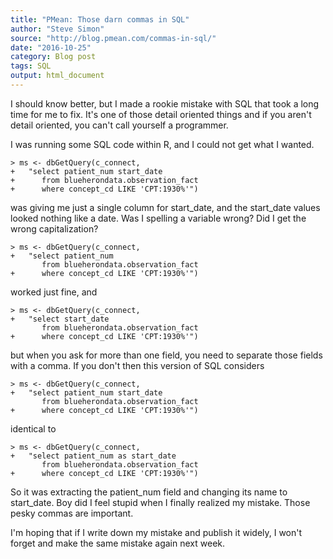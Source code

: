 ```yaml
---
title: "PMean: Those darn commas in SQL"
author: "Steve Simon"
source: "http://blog.pmean.com/commas-in-sql/"
date: "2016-10-25"
category: Blog post
tags: SQL
output: html_document
---
```


I should know better, but I made a rookie mistake with SQL that took a long time for me to fix. It's one of those detail oriented things and if you aren't detail oriented, you can't call yourself a programmer.

<!---More--->

I was running some SQL code within R, and I could not get what I wanted.

```{}
> ms <- dbGetQuery(c_connect,
+   "select patient_num start_date
+      from blueherondata.observation_fact
+      where concept_cd LIKE 'CPT:1930%'")
```

was giving me just a single column for start_date, and the start_date values looked nothing like a date. Was I spelling a variable wrong? Did I get the wrong capitalization?

```{}
> ms <- dbGetQuery(c_connect,
+   "select patient_num
       from blueherondata.observation_fact
+      where concept_cd LIKE 'CPT:1930%'")
```

worked just fine, and

```{}
> ms <- dbGetQuery(c_connect,
+   "select start_date
       from blueherondata.observation_fact
+      where concept_cd LIKE 'CPT:1930%'")
```

but when you ask for more than one field, you need to separate those fields with a comma. If you don't then this version of SQL considers

```{}
> ms <- dbGetQuery(c_connect,
+   "select patient_num start_date
       from blueherondata.observation_fact
+      where concept_cd LIKE 'CPT:1930%'")
```

identical to

```{}
> ms <- dbGetQuery(c_connect,
+   "select patient_num as start_date
       from blueherondata.observation_fact
+      where concept_cd LIKE 'CPT:1930%'")
```

So it was extracting the patient_num field and changing its name to start_date. Boy did I feel stupid when I finally realized my mistake. Those pesky commas are important.

I'm hoping that if I write down my mistake and publish it widely, I won't forget and make the same mistake again next week.




